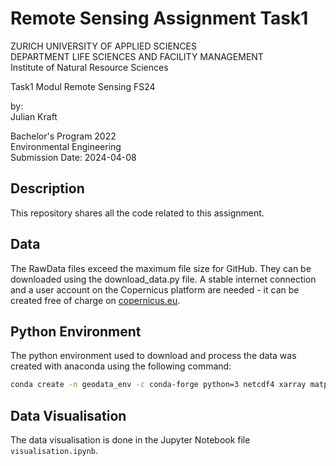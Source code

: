 # Remote Sensing Assignment Task1

ZURICH UNIVERSITY OF APPLIED SCIENCES <br>
DEPARTMENT LIFE SCIENCES AND FACILITY MANAGEMENT <br>
Institute of Natural Resource Sciences

Task1 Modul Remote Sensing FS24

by: <br>
Julian Kraft

Bachelor's Program 2022  
Environmental Engineering  
Submission Date: 2024-04-08

## Description
This repository shares all the code related to this assignment.

## Data
The RawData files exceed the maximum file size for GitHub. They can be downloaded using the download_data.py file. A stable internet connection and a user account on the Copernicus platform are needed - it can be created free of charge on [copernicus.eu](https://openeo.dataspace.copernicus.eu/).

## Python Environment
The python environment used to download and process the data was created with anaconda using the following command:
```bash
conda create -n geodata_env -c conda-forge python=3 netcdf4 xarray matplotlib numpy dask rasterio rioxarray geopandas pandas cartopy tqdm openeo jupyterlab 
```

## Data Visualisation
The data visualisation is done in the Jupyter Notebook file `visualisation.ipynb`.
